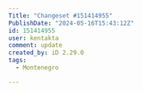 ```yaml
---
Title: "Changeset #151414955"
PublishDate: "2024-05-16T15:43:12Z"
id: 151414955
user: kentakta
comment: update
created_by: iD 2.29.0
tags:
  - Montenegro

---
```

